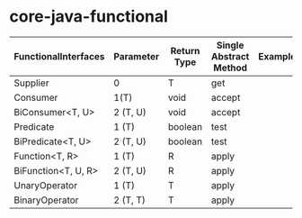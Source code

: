 # core-java-functional

| FunctionalInterfaces 	| Parameter 	| Return Type 	| Single Abstract Method 	| Example 	|
|----------------------	|-----------	|-------------	|------------------------	|---------	|
| Supplier<T>          	| 0         	| T           	| get                    	|         	|
| Consumer<T>          	| 1(T)      	| void        	| accept                 	|         	|
| BiConsumer<T, U>     	| 2 (T, U)  	| void        	| accept                 	|         	|
| Predicate<T>         	| 1 (T)     	| boolean     	| test                   	|         	|
| BiPredicate<T, U>    	| 2 (T, U)  	| boolean     	| test                   	|         	|
| Function<T, R>       	| 1 (T)     	| R           	| apply                  	|         	|
| BiFunction<T, U, R>  	| 2 (T, U)  	| R           	| apply                  	|         	|
| UnaryOperator<T>     	| 1 (T)     	| T           	| apply                  	|         	|
| BinaryOperator<T>    	| 2 (T, T)  	| T           	| apply                  	|         	|
